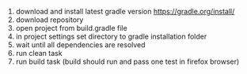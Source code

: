 1. download and install latest gradle version https://gradle.org/install/
2. download repository
3. open project from build.gradle file
4. in project settings set directory to gradle installation folder
5. wait until all dependencies are resolved
6. run clean task
7. run build task (build should run and pass one test in firefox browser)